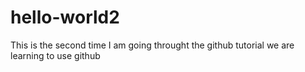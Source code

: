 # hello-world2
This is the second time I am going throught the github tutorial
we are learning to use github
